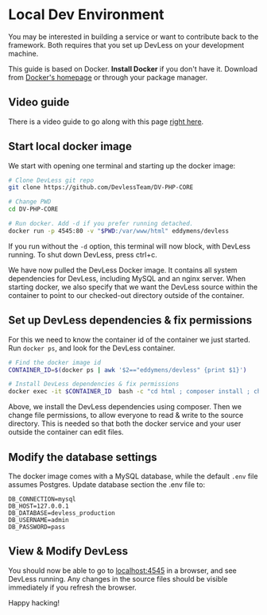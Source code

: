 # Local Dev Environment

You may be interested in building a service or want to contribute back to the framework. Both requires that you set up DevLess on your development machine.

This guide is based on Docker. **Install Docker** if you don't have it. Download from [Docker's homepage](https://www.docker.com/community-edition#/download) or through your package manager.

## Video guide

There is a video guide to go along with this page [right here](https://www.youtube.com/watch?v=EXMUQkSBzBw).

## Start local docker image

We start with opening one terminal and starting up the docker image:

```bash
# Clone DevLess git repo
git clone https://github.com/DevlessTeam/DV-PHP-CORE

# Change PWD
cd DV-PHP-CORE

# Run docker. Add -d if you prefer running detached. 
docker run -p 4545:80 -v "$PWD:/var/www/html" eddymens/devless
```

If you run without the `-d` option, this terminal will now block, with DevLess running. To shut down DevLess, press ctrl+c.

We have now pulled the DevLess Docker image. It contains all system dependencies for DevLess, including MySQL and an nginx server. When starting docker, we also specify that we want the DevLess source within the container to point to our checked-out directory outside of the container.

## Set up DevLess dependencies & fix permissions

For this we need to know the container id of the container we just started. Run `docker ps`, and look for the DevLess container.

```bash
# Find the docker image id
CONTAINER_ID=$(docker ps | awk '$2=="eddymens/devless" {print $1}')

# Install DevLess dependencies & fix permissions
docker exec -it $CONTAINER_ID  bash -c "cd html ; composer install ; chmod -R a+rw ."
```

Above, we install the DevLess dependencies using composer. Then we change file permissions, to allow everyone to read & write to the source directory. This is needed so that both the docker service and your user outside the container can edit files.

## Modify the database settings

The docker image comes with a MySQL database, while the default `.env` file assumes Postgres. Update database section the .env file to:

```
DB_CONNECTION=mysql
DB_HOST=127.0.0.1
DB_DATABASE=devless_production
DB_USERNAME=admin
DB_PASSWORD=pass
```

## View & Modify DevLess

You should now be able to go to [localhost:4545](http://localhost:4545) in a browser, and see DevLess running. Any changes in the source files should be visible immediately if you refresh the browser.

Happy hacking!

